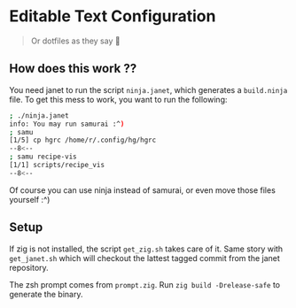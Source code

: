 # Editable Text Configuration

> Or dotfiles as they say 👴


## How does this work ??

You need janet to run the script `ninja.janet`, which generates a
`build.ninja` file. To get this mess to work, you want to run the
following:

```sh
; ./ninja.janet
info: You may run samurai :^)
; samu
[1/5] cp hgrc /home/r/.config/hg/hgrc
--8<--
; samu recipe-vis
[1/1] scripts/recipe_vis
--8<--
```

Of course you can use ninja instead of samurai, or even move those files
yourself :^) <!-- lol -->


## Setup

If zig is not installed, the script `get_zig.sh` takes care of it. Same
story with `get_janet.sh` which will checkout the lattest tagged commit
from the janet repository.

The zsh prompt comes from `prompt.zig`. Run `zig build -Drelease-safe`
to generate the binary.
